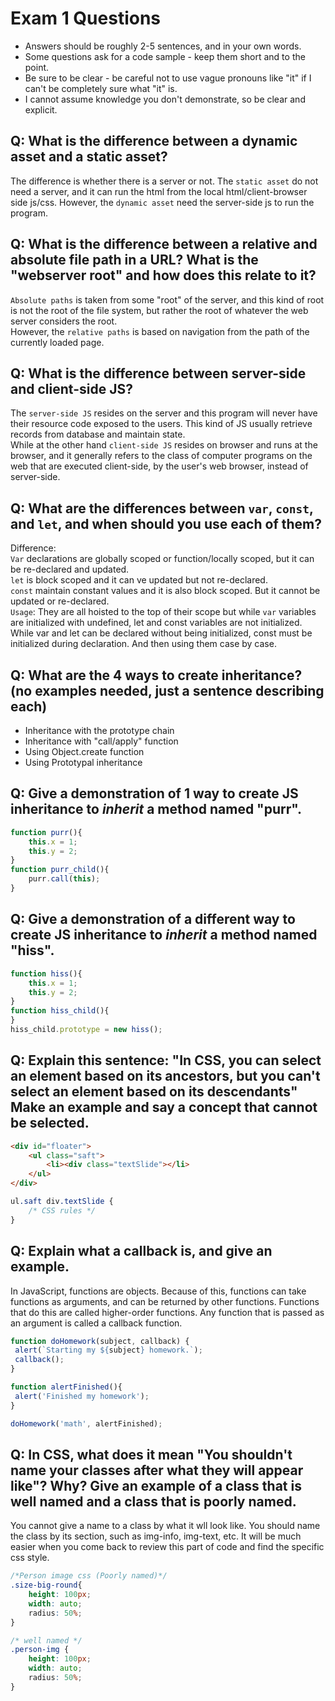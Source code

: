 # Exam 1 Questions

* Answers should be roughly 2-5 sentences, and in your own words.  
* Some questions ask for a code sample - keep them short and to the point.
* Be sure to be clear - be careful not to use vague pronouns like "it" if I can't be completely sure what "it" is.
* I cannot assume knowledge you don't demonstrate, so be clear and explicit.

## Q: What is the difference between a dynamic asset and a static asset?
The difference is whether there is a server or not. The `static asset` do not need a server, and it can run the html from the local html/client-browser side js/css. However, the `dynamic asset` need the server-side js to run the program.

## Q: What is the difference between a relative and absolute file path in a URL?  What is the "webserver root" and how does this relate to it?
`Absolute paths` is taken from some "root" of the server, and this kind of root is not the root of the file system, but rather the root of whatever the web server considers the root.<br>
However, the `relative paths` is based on navigation from the path of the currently loaded page.

## Q: What is the difference between server-side and client-side JS?
The `server-side JS` resides on the server and this program will never have their resource code exposed to the users. This kind of JS usually retrieve records from database and maintain state.<br>
While at the other hand `client-side JS` resides on browser and runs at the browser, and it generally refers to the class of computer programs on the web that are executed client-side, by the user's web browser, instead of server-side.

## Q: What are the differences between `var`, `const`, and `let`, and when should you use each of them?
Difference: <br>`Var` declarations are globally scoped or function/locally scoped, but it can be re-declared and updated. <br>`let` is block scoped and it can ve updated but not re-declared. <br> `const` maintain constant values and it is also block scoped. But it cannot be updated or re-declared. <br>`Usage`: They are all hoisted to the top of their scope but while `var` variables are initialized with undefined, let and const variables are not initialized. While var and let can be declared without being initialized, const must be initialized during declaration. And then using them case by case.

## Q: What are the 4 ways to create inheritance? (no examples needed, just a sentence describing each)
* Inheritance with the prototype chain
* Inheritance with "call/apply" function
* Using Object.create function
* Using Prototypal inheritance

## Q: Give a demonstration of 1 way to create JS inheritance to _inherit_ a method named "purr".
``` javascript
function purr(){
    this.x = 1;
    this.y = 2;
}
function purr_child(){
    purr.call(this);
}
```

## Q: Give a demonstration of a different way to create JS inheritance to _inherit_ a method named "hiss".
``` javascript
function hiss(){
    this.x = 1;
    this.y = 2;
}
function hiss_child(){
}
hiss_child.prototype = new hiss();
```

## Q: Explain this sentence: "In CSS, you can select an element based on its ancestors, but you can't select an element based on its descendants"  Make an example and say a concept that cannot be selected.
``` html
<div id="floater">
    <ul class="saft">
        <li><div class="textSlide"></li>
    </ul>
</div>
```
``` css
ul.saft div.textSlide {
    /* CSS rules */
}
```

## Q: Explain what a callback is, and give an example.
 In JavaScript, functions are objects. Because of this, functions can take functions as arguments, and can be returned by other functions. Functions that do this are called higher-order functions. Any function that is passed as an argument is called a callback function.
 ``` javascript
function doHomework(subject, callback) {
  alert(`Starting my ${subject} homework.`);
  callback();
}

function alertFinished(){
  alert('Finished my homework');
}

doHomework('math', alertFinished);
 ```

## Q: In CSS, what does it mean "You shouldn't name your classes after what they will appear like"?   Why?  Give an example of a class that is well named and a class that is poorly named.
You cannot give a name to a class by what it wll look like. You should name the class by its section, such as img-info, img-text, etc. It will be much easier when you come back to review this part of code and find the specific css style.
```css
/*Person image css (Poorly named)*/
.size-big-round{
    height: 100px;
    width: auto;
    radius: 50%;
}

/* well named */
.person-img {
    height: 100px;
    width: auto;
    radius: 50%;
}
```



